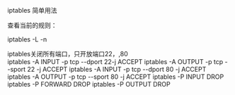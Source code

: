 iptables 简单用法

查看当前的规则：

iptables -L -n



iptables关闭所有端口，只开放端口22，,80  
iptables -A INPUT -p tcp --dport 22-j ACCEPT
iptables -A OUTPUT -p tcp --sport 22 -j ACCEPT
iptables -A INPUT -p tcp --dport 80 -j ACCEPT
iptables -A OUTPUT -p tcp --sport 80 -j ACCEPT
iptables -P INPUT DROP
iptables -P FORWARD DROP
iptables -P OUTPUT DROP

